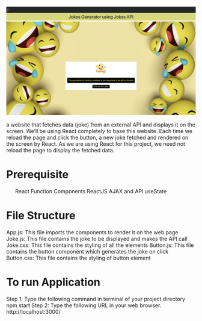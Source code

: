 ![Screenshot](./screenshot.png)


<p>
 a website that fetches data (joke) from an external API and displays it on the screen. We’ll be using React completely to base this website. Each time we reload the page and click the button, a new joke fetched and rendered on the screen by React. As we are using React for this project, we need not reload the page to display the fetched data.
 <p>

 <h1>
 Prerequisite
 </h1>

 <ul>
React
Function Components
ReactJS AJAX and API
useState
 </ul>

 <h1> File Structure </h1>
App.js: This file imports the components to render it on the web page
Joke.js: This file contains the joke to be displayed and makes the API call
Joke.css: This file contains the styling of all the elements 
Button.js: This file contains the button component which generates the joke on click
Button.css: This file contains the styling of button element

<h1> To run Application </h1>
Step 1: Type the following command in terminal of your project directory
npm start
Step 2: Type the following URL in your web browser.
http://localhost:3000/